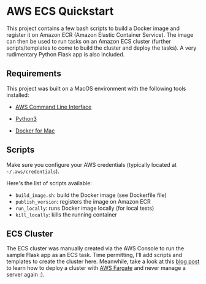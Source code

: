 
# AWS ECS Quickstart

This project contains a few bash scripts to build a Docker image and register it on Amazon ECR (Amazon Elastic Container Service). The image can then be used to run tasks on an Amazon ECS cluster (further scripts/templates to come to build the cluster and deploy the tasks).
A very rudimentary Python Flask app is also included.

## Requirements

This project was built on a MacOS environment with the following tools installed:

* [AWS Command Line Interface](https://docs.aws.amazon.com/cli/latest/userguide/cli-install-macos.html)

* [Python3](https://www.python.org/downloads/mac-osx/)

* [Docker for Mac](https://www.docker.com/docker-mac)

## Scripts

Make sure you configure your AWS credentials (typically located at ```~/.aws/credentials```).

Here's the list of scripts available:

* ```build_image.sh```: build the Docker image (see Dockerfile file)
* ```publish_version```: registers the image on Amazon ECR
* ```run_locally```: runs Docker image locally (for local tests)
* ```kill_locally```: kills the running container

## ECS Cluster

The ECS cluster was manually created via the AWS Console to run the sample Flask app as an ECS task. Time permitting, I'll add scripts and templates to create the cluster here. Meanwhile, take a look at this [blog post](https://aws.amazon.com/blogs/aws/aws-fargate/) to learn how to deploy a cluster with [AWS Fargate](https://aws.amazon.com/fargate/) and never manage a server again :).